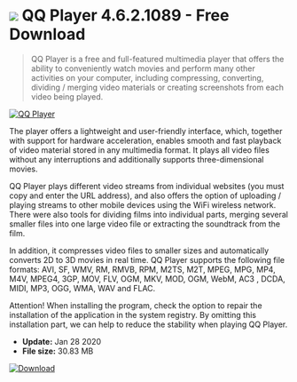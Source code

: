 # ![](https://cdn.softexe.net/static/icon/a/qq-player-8756.png) QQ Player 4.6.2.1089 - Free Download

> QQ Player is a free and full-featured multimedia player that offers the ability to conveniently watch movies and perform many other activities on your computer, including compressing, converting, dividing / merging video materials or creating screenshots from each video being played.

[![QQ Player](https://gallery.dpcdn.pl/imgc/Tools/9701/g_-_420x350_1.5_-_x20120817102613_00.jpg)](https://softexe.net/win/multimedia/audio-video-players/qq-player:hgef.html)

The player offers a lightweight and user-friendly interface, which, together with support for hardware acceleration, enables smooth and fast playback of video material stored in any multimedia format. It plays all video files without any interruptions and additionally supports three-dimensional movies. 
 
 
 QQ Player plays different video streams from individual websites (you must copy and enter the URL address), and also offers the option of uploading / playing streams to other mobile devices using the WiFi wireless network. There were also tools for dividing films into individual parts, merging several smaller files into one large video file or extracting the soundtrack from the film.
 
 
 In addition, it compresses video files to smaller sizes and automatically converts 2D to 3D movies in real time. QQ Player supports the following file formats: AVI, SF, WMV, RM, RMVB, RPM, M2TS, M2T, MPEG, MPG, MP4, M4V, MPEG4, 3GP, MOV, FLV, OGM, MKV, MOD, OGM, WebM, AC3 , DCDA, MIDI, MP3, OGG, WMA, WAV and FLAC. 
 
 Attention!
 When installing the program, check the option to repair the installation of the application in the system registry. By omitting this installation part, we can help to reduce the stability when playing QQ Player.


- **Update:** Jan 28 2020
- **File size:** 30.83 MB

[![Download](https://cdn.softexe.net/static/img/download.png)](https://softexe.net/win/multimedia/audio-video-players/qq-player:hgef.html)

